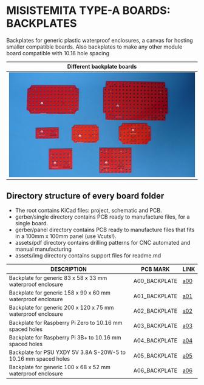 
# MISISTEMITA TYPE-A BOARDS: BACKPLATES


Backplates for generic plastic waterproof enclosures, a canvas for hosting smaller compatible boards. Also backplates to make any other module board compatible with 10.16 hole spacing

Different backplate boards                  |
--------------------------------------------|
![](/a-backplates/assets/img/backplates.jpg)|

## Directory structure of every board folder

* The root contains KiCad files: project, schematic and PCB.
* gerber/single directory contains PCB ready to manufacture files, for a single board.
* gerber/panel directory contains PCB ready to manufacture files that fits in a 100mm x 100mm panel (use Vcuts!).
* assets/pdf directory contains drilling patterns for CNC automated and manual manufacturing
* assets/img directory contains support files for readme.md

| DESCRIPTION                                                     | PCB MARK      | LINK                                     
|-----------------------------------------------------------------|---------------|------
| Backplate for generic 83 x 58 x 33 mm waterproof enclosure      | A00_BACKPLATE |  [a00](/a-backplates/a00)
| Backplate for generic 158 x 90 x 60 mm waterproof enclosure     | A01_BACKPLATE |  [a01](/a-backplates/a01)
| Backplate for generic 200 x 120 x 75 mm waterproof enclosure    | A02_BACKPLATE |  [a02](/a-backplates/a02)
| Backplate for Raspberry Pi Zero to 10.16 mm spaced holes        | A03_BACKPLATE |  [a03](/a-backplates/a03)
| Backplate for Raspberry Pi 3B+ to 10.16 mm spaced holes         | A04_BACKPLATE |  [a04](/a-backplates/a04)
| Backplate for PSU YXDY 5V 3.8A S-20W-5 to 10.16 mm spaced holes | A05_BACKPLATE |  [a05](/a-backplates/a05)
| Backplate for generic 100 x 68  x 52 mm waterproof enclosure | A06_BACKPLATE |  [a06](/a-backplates/a06)

